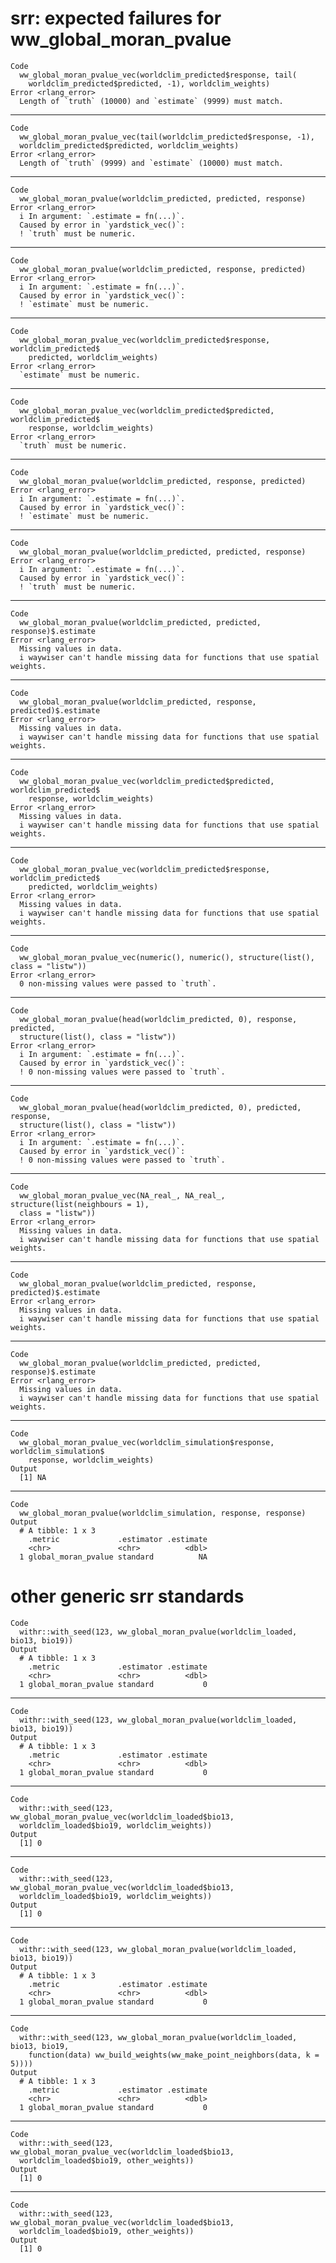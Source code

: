 # srr: expected failures for ww_global_moran_pvalue

    Code
      ww_global_moran_pvalue_vec(worldclim_predicted$response, tail(
        worldclim_predicted$predicted, -1), worldclim_weights)
    Error <rlang_error>
      Length of `truth` (10000) and `estimate` (9999) must match.

---

    Code
      ww_global_moran_pvalue_vec(tail(worldclim_predicted$response, -1),
      worldclim_predicted$predicted, worldclim_weights)
    Error <rlang_error>
      Length of `truth` (9999) and `estimate` (10000) must match.

---

    Code
      ww_global_moran_pvalue(worldclim_predicted, predicted, response)
    Error <rlang_error>
      i In argument: `.estimate = fn(...)`.
      Caused by error in `yardstick_vec()`:
      ! `truth` must be numeric.

---

    Code
      ww_global_moran_pvalue(worldclim_predicted, response, predicted)
    Error <rlang_error>
      i In argument: `.estimate = fn(...)`.
      Caused by error in `yardstick_vec()`:
      ! `estimate` must be numeric.

---

    Code
      ww_global_moran_pvalue_vec(worldclim_predicted$response, worldclim_predicted$
        predicted, worldclim_weights)
    Error <rlang_error>
      `estimate` must be numeric.

---

    Code
      ww_global_moran_pvalue_vec(worldclim_predicted$predicted, worldclim_predicted$
        response, worldclim_weights)
    Error <rlang_error>
      `truth` must be numeric.

---

    Code
      ww_global_moran_pvalue(worldclim_predicted, response, predicted)
    Error <rlang_error>
      i In argument: `.estimate = fn(...)`.
      Caused by error in `yardstick_vec()`:
      ! `estimate` must be numeric.

---

    Code
      ww_global_moran_pvalue(worldclim_predicted, predicted, response)
    Error <rlang_error>
      i In argument: `.estimate = fn(...)`.
      Caused by error in `yardstick_vec()`:
      ! `truth` must be numeric.

---

    Code
      ww_global_moran_pvalue(worldclim_predicted, predicted, response)$.estimate
    Error <rlang_error>
      Missing values in data.
      i waywiser can't handle missing data for functions that use spatial weights.

---

    Code
      ww_global_moran_pvalue(worldclim_predicted, response, predicted)$.estimate
    Error <rlang_error>
      Missing values in data.
      i waywiser can't handle missing data for functions that use spatial weights.

---

    Code
      ww_global_moran_pvalue_vec(worldclim_predicted$predicted, worldclim_predicted$
        response, worldclim_weights)
    Error <rlang_error>
      Missing values in data.
      i waywiser can't handle missing data for functions that use spatial weights.

---

    Code
      ww_global_moran_pvalue_vec(worldclim_predicted$response, worldclim_predicted$
        predicted, worldclim_weights)
    Error <rlang_error>
      Missing values in data.
      i waywiser can't handle missing data for functions that use spatial weights.

---

    Code
      ww_global_moran_pvalue_vec(numeric(), numeric(), structure(list(), class = "listw"))
    Error <rlang_error>
      0 non-missing values were passed to `truth`.

---

    Code
      ww_global_moran_pvalue(head(worldclim_predicted, 0), response, predicted,
      structure(list(), class = "listw"))
    Error <rlang_error>
      i In argument: `.estimate = fn(...)`.
      Caused by error in `yardstick_vec()`:
      ! 0 non-missing values were passed to `truth`.

---

    Code
      ww_global_moran_pvalue(head(worldclim_predicted, 0), predicted, response,
      structure(list(), class = "listw"))
    Error <rlang_error>
      i In argument: `.estimate = fn(...)`.
      Caused by error in `yardstick_vec()`:
      ! 0 non-missing values were passed to `truth`.

---

    Code
      ww_global_moran_pvalue_vec(NA_real_, NA_real_, structure(list(neighbours = 1),
      class = "listw"))
    Error <rlang_error>
      Missing values in data.
      i waywiser can't handle missing data for functions that use spatial weights.

---

    Code
      ww_global_moran_pvalue(worldclim_predicted, response, predicted)$.estimate
    Error <rlang_error>
      Missing values in data.
      i waywiser can't handle missing data for functions that use spatial weights.

---

    Code
      ww_global_moran_pvalue(worldclim_predicted, predicted, response)$.estimate
    Error <rlang_error>
      Missing values in data.
      i waywiser can't handle missing data for functions that use spatial weights.

---

    Code
      ww_global_moran_pvalue_vec(worldclim_simulation$response, worldclim_simulation$
        response, worldclim_weights)
    Output
      [1] NA

---

    Code
      ww_global_moran_pvalue(worldclim_simulation, response, response)
    Output
      # A tibble: 1 x 3
        .metric             .estimator .estimate
        <chr>               <chr>          <dbl>
      1 global_moran_pvalue standard          NA

# other generic srr standards

    Code
      withr::with_seed(123, ww_global_moran_pvalue(worldclim_loaded, bio13, bio19))
    Output
      # A tibble: 1 x 3
        .metric             .estimator .estimate
        <chr>               <chr>          <dbl>
      1 global_moran_pvalue standard           0

---

    Code
      withr::with_seed(123, ww_global_moran_pvalue(worldclim_loaded, bio13, bio19))
    Output
      # A tibble: 1 x 3
        .metric             .estimator .estimate
        <chr>               <chr>          <dbl>
      1 global_moran_pvalue standard           0

---

    Code
      withr::with_seed(123, ww_global_moran_pvalue_vec(worldclim_loaded$bio13,
      worldclim_loaded$bio19, worldclim_weights))
    Output
      [1] 0

---

    Code
      withr::with_seed(123, ww_global_moran_pvalue_vec(worldclim_loaded$bio13,
      worldclim_loaded$bio19, worldclim_weights))
    Output
      [1] 0

---

    Code
      withr::with_seed(123, ww_global_moran_pvalue(worldclim_loaded, bio13, bio19))
    Output
      # A tibble: 1 x 3
        .metric             .estimator .estimate
        <chr>               <chr>          <dbl>
      1 global_moran_pvalue standard           0

---

    Code
      withr::with_seed(123, ww_global_moran_pvalue(worldclim_loaded, bio13, bio19,
        function(data) ww_build_weights(ww_make_point_neighbors(data, k = 5))))
    Output
      # A tibble: 1 x 3
        .metric             .estimator .estimate
        <chr>               <chr>          <dbl>
      1 global_moran_pvalue standard           0

---

    Code
      withr::with_seed(123, ww_global_moran_pvalue_vec(worldclim_loaded$bio13,
      worldclim_loaded$bio19, other_weights))
    Output
      [1] 0

---

    Code
      withr::with_seed(123, ww_global_moran_pvalue_vec(worldclim_loaded$bio13,
      worldclim_loaded$bio19, other_weights))
    Output
      [1] 0

